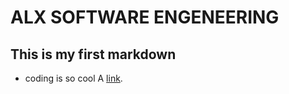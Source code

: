 # ALX SOFTWARE ENGENEERING
## This is my first markdown
* coding is so cool
A [link](http://google.com "SEARCH HERE").
